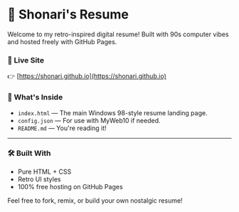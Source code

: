 # 💾 Shonari's  Resume

Welcome to my retro-inspired digital resume! Built with 90s computer vibes and hosted freely with GitHub Pages.

### 🔗 Live Site
👉 [https://shonari.github.io](https://shonari.github.io)

### 📁 What's Inside
- `index.html` — The main Windows 98-style resume landing page.
- `config.json` — For use with MyWeb10 if needed.
- `README.md` — You're reading it!

---

### 🛠️ Built With
- Pure HTML + CSS
- Retro UI styles
- 100% free hosting on GitHub Pages

Feel free to fork, remix, or build your own nostalgic resume!

